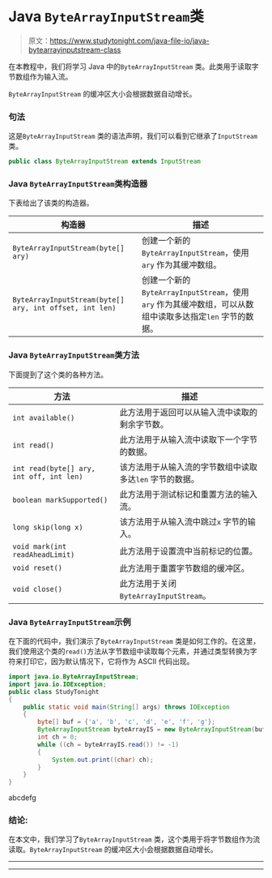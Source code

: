 # Java `ByteArrayInputStream`类

> 原文：<https://www.studytonight.com/java-file-io/java-bytearrayinputstream-class>

在本教程中，我们将学习 Java 中的`ByteArrayInputStream` 类。此类用于读取字节数组作为输入流。

`ByteArrayInputStream` 的缓冲区大小会根据数据自动增长。

### 句法

这是`ByteArrayInputStream` 类的语法声明，我们可以看到它继承了`InputStream` 类。

```java
public class ByteArrayInputStream extends InputStream 
```

### Java `ByteArrayInputStream`类构造器

下表给出了该类的构造器。

| 构造器 | 描述 |
| --- | --- |
| `ByteArrayInputStream(byte[] ary)` | 创建一个新的`ByteArrayInputStream`，使用`ary` 作为其缓冲数组。 |
| `ByteArrayInputStream(byte[] ary, int offset, int len)` | 创建一个新的`ByteArrayInputStream`，使用`ary` 作为其缓冲数组，可以从数组中读取多达指定`len` 字节的数据。 |

### Java `ByteArrayInputStream`类方法

下面提到了这个类的各种方法。

| 方法 | 描述 |
| --- | --- |
| `int available()` | 此方法用于返回可以从输入流中读取的剩余字节数。 |
| `int read()` | 此方法用于从输入流中读取下一个字节的数据。 |
| `int read(byte[] ary, int off, int len)` | 该方法用于从输入流的字节数组中读取多达`len` 字节的数据。 |
| `boolean markSupported()` | 此方法用于测试标记和重置方法的输入流。 |
| `long skip(long x)` | 该方法用于从输入流中跳过`x` 字节的输入。 |
| `void mark(int readAheadLimit)` | 此方法用于设置流中当前标记的位置。 |
| `void reset()` | 此方法用于重置字节数组的缓冲区。 |
| `void close()` | 此方法用于关闭`ByteArrayInputStream`。 |

### Java `ByteArrayInputStream`示例

在下面的代码中，我们演示了`ByteArrayInputStream` 类是如何工作的。在这里，我们使用这个类的`read()`方法从字节数组中读取每个元素，并通过类型转换为字符来打印它，因为默认情况下，它将作为 ASCII 代码出现。

```java
import java.io.ByteArrayInputStream;
import java.io.IOException;
public class StudyTonight 
{
	public static void main(String[] args) throws IOException 
	{  
		byte[] buf = {'a', 'b', 'c', 'd', 'e', 'f', 'g'};  
		ByteArrayInputStream byteArrayIS = new ByteArrayInputStream(buf);  
		int ch = 0;  
		while ((ch = byteArrayIS.read()) != -1) 
		{  
			System.out.print((char) ch); 
		}    
	}  
}
```

abcdefg

### 结论:

在本文中，我们学习了`ByteArrayInputStream` 类，这个类用于将字节数组作为流读取。`ByteArrayInputStream` 的缓冲区大小会根据数据自动增长。

* * *

* * *